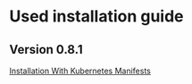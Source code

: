 # Used installation guide
## Version 0.8.1
[Installation With Kubernetes Manifests](https://metallb.universe.tf/installation/#installation-with-kubernetes-manifests)
